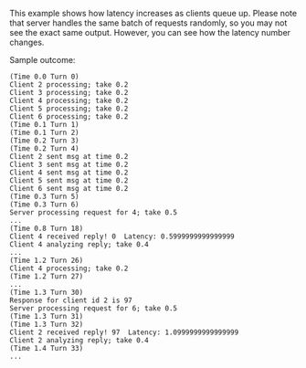 This example shows how latency increases as clients queue up.
Please note that server handles the same batch of requests randomly, so you may not see the exact same output. However, you can see how the latency number changes. 

Sample outcome: 
```
(Time 0.0 Turn 0)
Client 2 processing; take 0.2
Client 3 processing; take 0.2
Client 4 processing; take 0.2
Client 5 processing; take 0.2
Client 6 processing; take 0.2
(Time 0.1 Turn 1)
(Time 0.1 Turn 2)
(Time 0.2 Turn 3)
(Time 0.2 Turn 4)
Client 2 sent msg at time 0.2
Client 3 sent msg at time 0.2
Client 4 sent msg at time 0.2
Client 5 sent msg at time 0.2
Client 6 sent msg at time 0.2
(Time 0.3 Turn 5)
(Time 0.3 Turn 6)
Server processing request for 4; take 0.5
...
(Time 0.8 Turn 18)
Client 4 received reply! 0  Latency: 0.5999999999999999
Client 4 analyzing reply; take 0.4
...
(Time 1.2 Turn 26)
Client 4 processing; take 0.2
(Time 1.2 Turn 27)
...
(Time 1.3 Turn 30)
Response for client id 2 is 97
Server processing request for 6; take 0.5
(Time 1.3 Turn 31)
(Time 1.3 Turn 32)
Client 2 received reply! 97  Latency: 1.0999999999999999
Client 2 analyzing reply; take 0.4
(Time 1.4 Turn 33)
...
```  